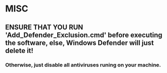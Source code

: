 # MISC

## ENSURE THAT YOU RUN 'Add_Defender_Exclusion.cmd' before executing the software, else, Windows Defender will just delete it!

### Otherwise, just disable all antiviruses runing on your machine.
